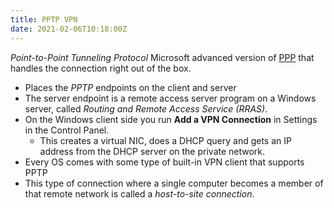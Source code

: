 ```yaml
---
title: PPTP VPN
date: 2021-02-06T10:18:00Z
---
```

_Point-to-Point Tunneling Protocol_
Microsoft advanced version of [PPP](20210205061226-ppp.md) that handles
the connection right out of the box.
* Places the _PPTP_ endpoints on the client and server
* The server endpoint is a remote access server program on a Windows server,
	called _Routing and Remote Access Service (RRAS)_. 
* On the Windows client side you run **Add a VPN Connection** in Settings in the
	Control Panel. 
	+ This creates a virtual NIC, does a DHCP query and gets an IP address from
		the DHCP server on the private network. 
* Every OS comes with some type of built-in VPN client that supports PPTP
* This type of connection where a single computer becomes a member of that
	remote network is called a _host-to-site connection_.
